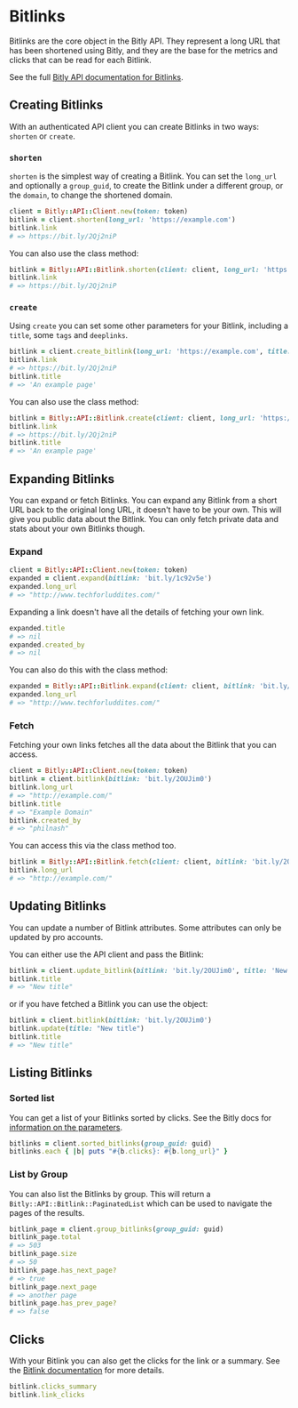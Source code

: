 # Bitlinks

Bitlinks are the core object in the Bitly API. They represent a long URL that has been shortened using Bitly, and they are the base for the metrics and clicks that can be read for each Bitlink.

See the full [Bitly API documentation for Bitlinks](https://dev.bitly.com/v4/#tag/Bitlinks).

## Creating Bitlinks

With an authenticated API client you can create Bitlinks in two ways: `shorten` or `create`.

### `shorten`

`shorten` is the simplest way of creating a Bitlink. You can set the `long_url` and optionally a `group_guid`, to create the Bitlink under a different group, or the `domain`, to change the shortened domain.

```ruby
client = Bitly::API::Client.new(token: token)
bitlink = client.shorten(long_url: 'https://example.com')
bitlink.link
# => https://bit.ly/2Qj2niP
```

You can also use the class method:

```ruby
bitlink = Bitly::API::Bitlink.shorten(client: client, long_url: 'https://example.com')
bitlink.link
# => https://bit.ly/2Qj2niP
```

### `create`

Using `create` you can set some other parameters for your Bitlink, including a `title`, some `tags` and `deeplinks`.

```ruby
bitlink = client.create_bitlink(long_url: 'https://example.com', title: 'An example page')
bitlink.link
# => https://bit.ly/2Qj2niP
bitlink.title
# => 'An example page'
```

You can also use the class method:

```ruby
bitlink = Bitly::API::Bitlink.create(client: client, long_url: 'https://example.com', title: 'An example page')
bitlink.link
# => https://bit.ly/2Qj2niP
bitlink.title
# => 'An example page'
```

## Expanding Bitlinks

You can expand or fetch Bitlinks. You can expand any Bitlink from a short URL back to the original long URL, it doesn't have to be your own. This will give you public data about the Bitlink. You can only fetch private data and stats about your own Bitlinks though.

### Expand

```ruby
client = Bitly::API::Client.new(token: token)
expanded = client.expand(bitlink: 'bit.ly/1c92v5e')
expanded.long_url
# => "http://www.techforluddites.com/"
```

Expanding a link doesn't have all the details of fetching your own link.

```ruby
expanded.title
# => nil
expanded.created_by
# => nil
```

You can also do this with the class method:

```ruby
expanded = Bitly::API::Bitlink.expand(client: client, bitlink: 'bit.ly/1c92v5e')
expanded.long_url
# => "http://www.techforluddites.com/"
```

### Fetch

Fetching your own links fetches all the data about the Bitlink that you can access.

```ruby
client = Bitly::API::Client.new(token: token)
bitlink = client.bitlink(bitlink: 'bit.ly/2OUJim0')
bitlink.long_url
# => "http://example.com/"
bitlink.title
# => "Example Domain"
bitlink.created_by
# => "philnash"
```

You can access this via the class method too.

```ruby
bitlink = Bitly::API::Bitlink.fetch(client: client, bitlink: 'bit.ly/2OUJim0')
bitlink.long_url
# => "http://example.com/"
```

## Updating Bitlinks

You can update a number of Bitlink attributes. Some attributes can only be updated by pro accounts.

You can either use the API client and pass the Bitlink:

```ruby
bitlink = client.update_bitlink(bitlink: 'bit.ly/2OUJim0', title: 'New title')
bitlink.title
# => "New title"
```

or if you have fetched a Bitlink you can use the object:

```ruby
bitlink = client.bitlink(bitlink: 'bit.ly/2OUJim0')
bitlink.update(title: "New title")
bitlink.title
# => "New title"
```

## Listing Bitlinks

### Sorted list

You can get a list of your Bitlinks sorted by clicks. See the Bitly docs for [information on the parameters](https://dev.bitly.com/v4/#operation/getSortedBitlinks).

```ruby
bitlinks = client.sorted_bitlinks(group_guid: guid)
bitlinks.each { |b| puts "#{b.clicks}: #{b.long_url}" }
```

### List by Group

You can also list the Bitlinks by group. This will return a `Bitly::API::Bitlink::PaginatedList` which can be used to navigate the pages of the results.

```ruby
bitlink_page = client.group_bitlinks(group_guid: guid)
bitlink_page.total
# => 503
bitlink_page.size
# => 50
bitlink_page.has_next_page?
# => true
bitlink_page.next_page
# => another page
bitlink_page.has_prev_page?
# => false
```

## Clicks

With your Bitlink you can also get the clicks for the link or a summary. See the [Bitlink documentation](https://dev.bitly.com/v4/#operation/getClicksSummaryForBitlink) for more details.

```ruby
bitlink.clicks_summary
bitlink.link_clicks
```